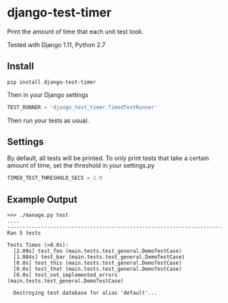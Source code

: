 # django-test-timer

Print the amount of time that each unit test took. 

Tested with Django 1.11, Python 2.7

## Install

`pip install django-test-timer`

Then in your Django settings

```python
TEST_RUNNER = 'django_test_timer.TimedTestRunner'
```

Then run your tests as usual.

## Settings

By default, all tests will be printed. To only print tests that take a certain amount of time, set the threshold in your settings.py

```python
TIMED_TEST_THRESHOLD_SECS = 2.0
```

## Example Output

```
>>> ./manage.py test
....
----------------------------------------------------------------------
Ran 5 tests

Tests Times (>0.0s):
  [2.09s] test_foo (main.tests.test_general.DemoTestCase)
  [1.004s] test_bar (main.tests.test_general.DemoTestCase)
  [0.0s] test_this (main.tests.test_general.DemoTestCase)
  [0.0s] test_that (main.tests.test_general.DemoTestCase)
  [0.0s] test_not_implemented_errors (main.tests.test_general.DemoTestCase)
  
  Destroying test database for alias 'default'...
  ```
